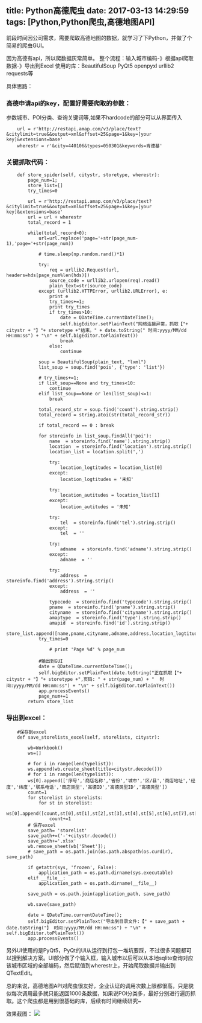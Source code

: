 title: Python高德爬虫
date: 2017-03-13 14:29:59
tags: [Python,Python爬虫,高德地图API]
---

前段时间因公司需求，需要爬取高德地图的数据，就学习了下Python，并做了个简易的爬虫GUI。

因为高德有api，所以爬数据灰常简单。
整个流程：输入城市编码-》根据api爬取数据-》导出到Excel
使用的库：BeautifulSoup PyQt5 openpyxl urllib2 requests等

具体思路：
### 高德申请api的key，配置好需要爬取的参数：

参数城市、POI分类、查询关键词等,如果不hardcode的部分可以从界面传入

		url = r'http://restapi.amap.com/v3/place/text?&citylimit=true&&output=xml&offset=25&page=1&key=[your key]&extensions=base'
		wherestr = r'&city=440106&types=050301&keywords=肯德基'
		
### 关键抓取代码：

		def store_spider(self, citystr, storetype, wherestr):
	        page_num=1;
	        store_list=[]
	        try_times=0
	        
	        url = r'http://restapi.amap.com/v3/place/text?&citylimit=true&&output=xml&offset=25&page=1&key=[your key]&extensions=base'
	        url = url + wherestr
	        total_record = 1

	        while(total_record>0):
	            url=url.replace('page='+str(page_num-1),'page='+str(page_num))

	            # time.sleep(np.random.rand()*1)
	            
	            try:
	                req = urllib2.Request(url, headers=hds[page_num%len(hds)])
	                source_code = urllib2.urlopen(req).read()
	                plain_text=str(source_code)   
	            except (urllib2.HTTPError, urllib2.URLError), e:
	                print e
	                try_times+=1;
	                print try_times
	                if try_times>10:
	                    date = QDateTime.currentDateTime(); 
	                    self.bigEditor.setPlainText("网络连接异常，抓取【"+ citystr + "】"+ storetype +"结束。" + date.toString(" 时间:yyyy/MM/dd HH:mm:ss") + "\n" + self.bigEditor.toPlainText())
	                    break
	                else:
	                    continue

	            soup = BeautifulSoup(plain_text, "lxml")
	            list_soup = soup.find('pois', {'type': 'list'})
	            
	            # try_times+=1;
	            if list_soup==None and try_times<10:
	                continue
	            elif list_soup==None or len(list_soup)<=1:
	                break 
	            
	            total_record_str = soup.find('count').string.strip()
	            total_record = string.atoi(str(total_record_str))

	            if total_record == 0 : break

	            for storeinfo in list_soup.findAll('poi'):
	                name  = storeinfo.find('name').string.strip()
	                location  = storeinfo.find('location').string.strip()
	                location_list = location.split(',')
	                
	                try:
	                    location_logtitudes = location_list[0]
	                except:
	                    location_logtitudes = '未知'
	                
	                try:
	                    location_autitudes = location_list[1]
	                except:
	                    location_autitudes = '未知'

	                try:
	                    tel  = storeinfo.find('tel').string.strip()
	                except:
	                    tel  = ''

	                try:
	                    adname  = storeinfo.find('adname').string.strip()
	                except:
	                    adname  = ''

	                try:
	                    address  = storeinfo.find('address').string.strip()
	                except:
	                    address  = ''

	                typecode  = storeinfo.find('typecode').string.strip()
	                pname  = storeinfo.find('pname').string.strip()
	                cityname  = storeinfo.find('cityname').string.strip()
	                amaptype  = storeinfo.find('type').string.strip()
	                amapid  = storeinfo.find('id').string.strip()
	                store_list.append([name,pname,cityname,adname,address,location_logtitudes,location_autitudes,tel,storetype,amapid,typecode,amaptype])
	            try_times=0 

	                # print 'Page %d' % page_num

	            #输出到GUI
	            date = QDateTime.currentDateTime(); 
	            self.bigEditor.setPlainText(date.toString("正在抓取【"+ citystr + "】"+ storetype +",页码: " + str(page_num) + "  时间:yyyy/MM/dd HH:mm:ss") + "\n" + self.bigEditor.toPlainText())
	            app.processEvents()
	            page_num+=1
	        return store_list

### 导出到excel：

		#保存到excel
	    def save_storelists_excel(self, storelists, citystr):
	        
	        wb=Workbook()
	        ws=[]

	        # for i in range(len(typelist)):
	        ws.append(wb.create_sheet(title=citystr.decode())) 
	        # for i in range(len(typelist)): 
	        ws[0].append(['序号','商店名称','省份','城市','区/县','商店地址','经度','纬度','联系电话','商店类型','高德ID','高德类型ID','高德类型'])
	        count=1
	        for storelist in storelists:
	            for st in storelist:
	                ws[0].append([count,st[0],st[1],st[2],st[3],st[4],st[5],st[6],st[7],st[8],st[9],st[10],st[11]])
	                count+=1
	        # 保存excel       
	        save_path= 'storelist'
	        save_path+=('-'+citystr.decode())
	        save_path+='.xlsx'
	        wb.remove_sheet(wb['Sheet']); 
	        # save_path = os.path.join(os.path.abspath(os.curdir), save_path)

	        if getattr(sys, 'frozen', False):
	            application_path = os.path.dirname(sys.executable)
	        elif __file__:
	            application_path = os.path.dirname(__file__)

	        save_path = os.path.join(application_path, save_path)

	        wb.save(save_path)

	        date = QDateTime.currentDateTime(); 
	        self.bigEditor.setPlainText("导出到目录文件:【" + save_path + date.toString("】 时间:yyyy/MM/dd HH:mm:ss") + "\n" + self.bigEditor.toPlainText())
	        app.processEvents()

另外UI使用的是PyQt5，PyQt的UI从运行到打包一堆坑要踩，不过很多问题都可以搜到解决方案。UI部分做了个输入框，输入城市以后可以从本地sqlite查询对应该城市区域的全部编码，然后赋值到wherestr上，开始爬取数据并输出到QTextEdit。

总的来说，高德地图API对爬虫很友好，企业认证的调用次数上限都很高，只是貌似每次调用最多就只能返回1000条数据，如果说POI分类多，最好分别进行遍历抓取。这个爬虫都是用到很基础的库，后续有时间继续研究~

效果截图：
	![](/images/imgui.png)


